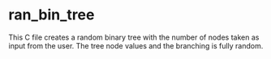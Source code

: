 # ran_bin_tree
This C file creates a random binary tree with the number of nodes taken as input from the user. The tree node values and the branching is fully random.
